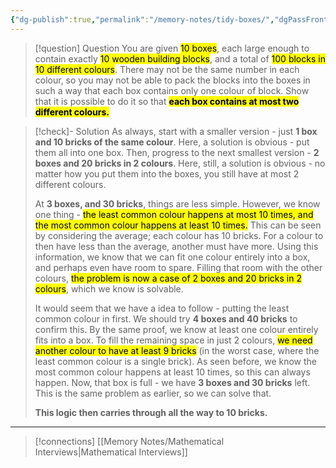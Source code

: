 ```yaml
---
{"dg-publish":true,"permalink":"/memory-notes/tidy-boxes/","dgPassFrontmatter":true}
---
```



> [!question] Question
> You are given <mark class="hltr-pink">10 boxes</mark>, each large enough to contain exactly <mark class="hltr-pink">10 wooden building blocks</mark>, and a total of <mark class="hltr-pink">100 blocks in 10 different colours</mark>. There may not be the same number in each colour, so you may not be able to pack the blocks into the boxes in such a way that each box contains only one colour of block. Show that it is possible to do it so that **<mark class="hltr-red">each box contains at most two different colours.</mark>**


> [!check]- Solution
> As always, start with a smaller version - just **1 box and 10 bricks of the same colour**. Here, a solution is obvious - put them all into one box.
> Then, progress to the next smallest version - **2 boxes and 20 bricks in 2 colours**. Here, still, a solution is obvious - no matter how you put them into the boxes, you still have at most 2 different colours.
> 
> At **3 boxes, and 30 bricks**, things are less simple. However, we know one thing - <mark class="hltr-pink">the least common colour happens at most 10 times, and the most common colour happens at least 10 times.</mark> This can be seen by considering the average; each colour has 10 bricks. For a colour to then have less than the average, another must have more.
> Using this information, we know that we can fit one colour entirely into a box, and perhaps even have room to spare. Filling that room with the other colours, <mark class="hltr-pink">the problem is now a case of 2 boxes and 20 bricks in 2 colours</mark>, which we know is solvable.
> 
> It would seem that we have a idea to follow - putting the least common colour in first. We should try **4 boxes and 40 bricks** to confirm this. By the same proof, we know at least one colour  entirely fits into a box. 
> To fill the remaining space in just 2 colours, <mark class="hltr-pink">we need another colour to have at least 9 bricks</mark> (in the worst case, where the least common colour is a single brick). As seen before, we know the most common colour happens at least 10 times, so this can always happen.
> Now, that box is full - we have **3 boxes and 30 bricks** left. This is the same problem as earlier, so we can solve that.
> 
> **This logic then carries through all the way to 10 bricks.**




---

> [!connections]
> [[Memory Notes/Mathematical Interviews\|Mathematical Interviews]]